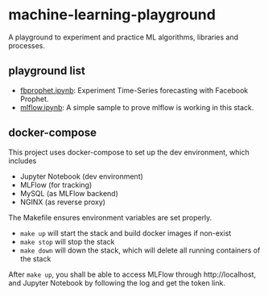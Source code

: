 # machine-learning-playground
A playground to experiment and practice ML algorithms, libraries and processes.

## playground list
- [fbprophet.ipynb](./notebooks/fbprophet.ipynb): Experiment Time-Series forecasting with Facebook Prophet.
- [mlflow.ipynb](./notebooks/mlflow.ipynb): A simple sample to prove mlflow is working in this stack.

## docker-compose
This project uses docker-compose to set up the dev environment, which includes 
- Jupyter Notebook (dev environment)
- MLFlow (for tracking)
- MySQL (as MLFlow backend)
- NGINX (as reverse proxy)

The Makefile ensures environment variables are set properly.
- `make up` will start the stack and build docker images if non-exist
- `make stop` will stop the stack
- `make down` will down the stack, which will delete all running containers of the stack

After `make up`, you shall be able to access MLFlow through http://localhost, and Jupyter Notebook by following the log and get the token link.